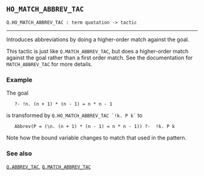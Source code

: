 ## `HO_MATCH_ABBREV_TAC`

``` hol4
Q.HO_MATCH_ABBREV_TAC : term quotation -> tactic
```

------------------------------------------------------------------------

Introduces abbreviations by doing a higher-order match against the goal.

This tactic is just like `Q.MATCH_ABBREV_TAC`, but does a higher-order
match against the goal rather than a first order match. See the
documentation for `MATCH_ABBREV_TAC` for more details.

### Example

The goal

``` hol4
   ?- !n. (n + 1) * (n - 1) = n * n - 1
```

is transformed by `` Q.HO_MATCH_ABBREV_TAC `!k. P k` `` to

``` hol4
   Abbrev(P = (\n. (n + 1) * (n - 1) = n * n - 1)) ?-  !k. P k
```

Note how the bound variable changes to match that used in the pattern.

### See also

[`Q.ABBREV_TAC`](#Q.ABBREV_TAC),
[`Q.MATCH_ABBREV_TAC`](#Q.MATCH_ABBREV_TAC)
